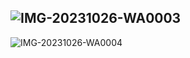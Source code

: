 ![IMG-20231026-WA0003](https://github.com/asper111c22ug111csc150/Unit-3-challenge-/assets/144979320/a7e1eb3b-a262-4c7f-a63a-6c4f9f94eeeb)
-----------------------------------------------------------------------------------------------------------------------------------------
![IMG-20231026-WA0004](https://github.com/asper111c22ug111csc150/Unit-3-challenge-/assets/144979320/c03cec85-1f6a-49f6-864b-be51419acd0f)
